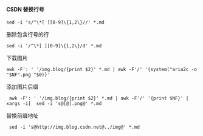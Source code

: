 #### CSDN 替换行号

    sed -i 's/^\*[ ][0-9]\{1,2\}//' *.md

删除包含行号的行

    sed -i '/^\*[ ][0-9]\{1,2\}/d' *.md

下载图片

    awk -F': ' '/img.blog/{print $2}' *.md | awk -F'/' '{system("aria2c -o "$NF".png "$0)}'

添加图片后缀

     awk -F': ' '/img.blog/{print $2}' *.md | awk -F'/' '{print $NF}' | xargs -i[  sed -i 's@[@[.png@' *.md

替换前缀地址

     sed -i 's@http://img.blog.csdn.net@../img@' *.md